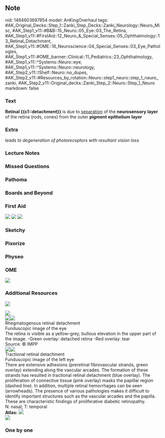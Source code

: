 ## Note
nid: 1484603697854
model: AnKingOverhaul
tags: #AK_Original_Decks::Step_1::Zanki_Step_Decks::Zanki_Neurology::Neuro_Misc, #AK_Step1_v11::#B&B::15_Neuro::05_Eye::03_The_Retina, #AK_Step1_v11::#FirstAid::12_Neuro_&_Special_Senses::05_Ophthalmology::13_Retinal_Detachment, #AK_Step1_v11::#OME::16_Neuroscience::04_Special_Senses::03_Eye_Pathologies, #AK_Step1_v11::#OME_banner::Clinical::11_Pediatrics::23_Ophthalmology, #AK_Step1_v11::^Systems::Neuro::eye, #AK_Step1_v11::^Systems::Neuro::neurology, #AK_Step2_v11::!Shelf::Neuro::no_dupes, #AK_Step2_v11::#Resources_by_rotation::Neuro::step1_neuro::step_1_neuro_zanki, #AK_Step2_v11::Original_decks::Zanki_Step_2::Neuro::Step_1_Neuro
markdown: false

### Text
<div>
  <b>Retinal {{c1::detachment}}</b> is due to <u>separation</u> of
  the <b>neurosensory</b> <b>layer</b> of the retina (rods, cones)
  from the outer <b>pigment</b> <b>epithelium</b> <b>layer</b>
</div>

### Extra
<i>leads to degeneration of photoreceptors with resultant vision
loss</i>

### Lecture Notes


### Missed Questions


### Pathoma


### Boards and Beyond


### First Aid
<img src="tmpg2PDte.png"> <img src="tmpsazLnu.png"> <img src=
"tmpaUTieG.png">

### Sketchy


### Pixorize


### Physeo


### OME
<div class="ome-widget">
  <a href=
  "https://onlinemeded.org/spa/pediatrics/ophthalmology/acquire?ref=anki">
  <img src="_OME_AnkiFlashcards_Lesson_2.png"></a>
</div>

### Additional Resources
<img src="paste-9803acfb678693ec1fa747393294eacc949a30d0.jpg"
class="resizer">
<div>
  <img src="paste-89a26bfd17ea7682ca34782e6ad674fb047de293.jpg"
  class="resizer">
  <div><img src="big_5081d923ac445.jpg" class="resizer"><img src=
  "5081d923ac445.jpg" class="resizer"></div>
  <div>
    <div>
      <div>
        Rhegmatogenous retinal detachment
      </div>
    </div>
    <div>
      <div>
        <div>
          Funduscopic image of the eye
        </div>
        <div>
          The retina is visible as a yellow-grey, bullous elevation
          in the upper part of the image. -Green overlay: detached
          retina -Red overlay: tear
        </div>
      </div>
      <div>
        Source: © IMPP
      </div>
    </div>
  </div>
  <div><img src="big_5081d9462e7ef.jpg" class="resizer"><img src=
  "5081d9462e7ef.jpg" class="resizer"></div>
  <div>
    <div>
      <div>
        Tractional retinal detachment
      </div>
    </div>
    <div>
      <div>
        <div>
          Funduscopic image of the left eye
        </div>
        <div>
          There are extensive adhesions (preretinal fibrovascular
          strands, green overlay) extending along the vascular
          arcades. The formation of these strands has resulted in
          tractional retinal detachment (blue overlay). The
          proliferation of connective tissue (pink overlay) masks
          the papillar region (dashed line). In addition, multiple
          retinal hemorrhages can be seen (arrowheads). The
          presence of various pathologies makes it difficult to
          identify important structures such as the vascular
          arcades and the papilla.
        </div>
        <div>
          These are characteristic findings of proliferative
          diabetic retinopathy.
        </div>
        <div>
          N: nasal; T: temporal
        </div>
      </div>
    </div>
  </div>
</div><b>Atlas:</b> <img src="paste-2989241403442768.png" class=
"resizer">
<div><img src="paste-3044912769532394.png" class="resizer"></div>

### One by one

